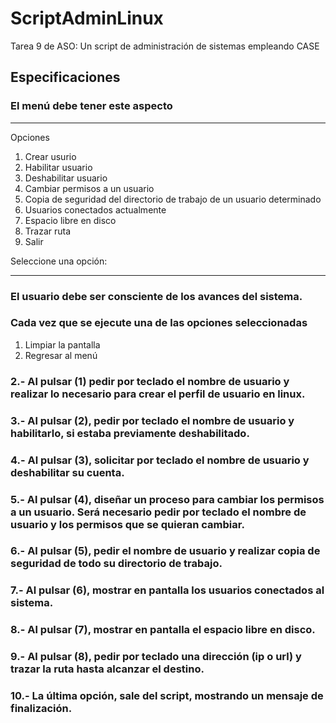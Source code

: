 # ScriptAdminLinux
Tarea 9 de ASO: Un script de administración de sistemas empleando CASE

## Especificaciones

### El menú debe tener este aspecto

------------
Opciones
1. Crear usurio
2. Habilitar usuario
3. Deshabilitar usuario
4. Cambiar permisos a un usuario
5. Copia de seguridad del directorio de trabajo de un usuario determinado
6. Usuarios conectados actualmente
7. Espacio libre en disco
8. Trazar ruta
9. Salir

Seleccione una opción:

------------
### El usuario debe ser consciente de los avances del sistema.
### Cada vez que se ejecute una de las opciones seleccionadas
1. Limpiar la pantalla
2. Regresar al menú

### 2.- Al pulsar (1) pedir por teclado el nombre de usuario y realizar lo necesario para crear el perfil de usuario en linux.
### 3.- Al pulsar (2), pedir por teclado el nombre de usuario y habilitarlo, si estaba previamente deshabilitado.
### 4.- Al pulsar (3), solicitar por teclado el nombre de usuario y deshabilitar su cuenta.
### 5.- Al pulsar (4), diseñar un proceso para cambiar los permisos a un usuario. Será necesario pedir por teclado el nombre de usuario y los permisos que se quieran cambiar.
### 6.- Al pulsar (5), pedir el nombre de usuario y realizar copia de seguridad de todo su directorio de trabajo. 
### 7.- Al pulsar (6), mostrar en pantalla los usuarios conectados al sistema.
### 8.- Al pulsar (7), mostrar en pantalla el espacio libre en disco.
### 9.- Al pulsar (8), pedir por teclado una dirección (ip o url) y trazar la ruta hasta alcanzar el destino.
### 10.- La última opción, sale del script, mostrando un mensaje de finalización.
